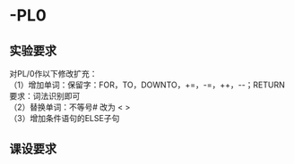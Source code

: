 # -PL0
## 实验要求
对PL/0作以下修改扩充：  
（1）增加单词：保留字：FOR，TO，DOWNTO，+=，-=，++，--；RETURN  
        要求：词法识别即可  
（2）替换单词：不等号# 改为 < >  
（3）增加条件语句的ELSE子句  
## 课设要求
